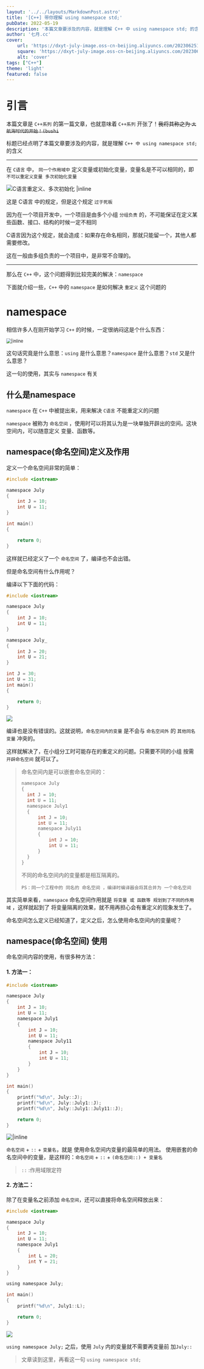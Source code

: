 ```yaml
---
layout: '../../layouts/MarkdownPost.astro'
title: '[C++] 带你理解 using namespace std;'
pubDate: 2022-05-19
description: '本篇文章要涉及的内容，就是理解 C++ 中 using namespace std; 的含义'
author: '七月.cc'
cover:
    url: 'https://dxyt-july-image.oss-cn-beijing.aliyuncs.com/202306251809044.png'
    square: 'https://dxyt-july-image.oss-cn-beijing.aliyuncs.com/202306251809044.png'
    alt: 'cover'
tags: ["C++"]
theme: 'light'
featured: false
---
```


# 引言

本篇文章是 `C++系列` 的第一篇文章，也就意味着 `C++系列` 开张了！~~我将其称之为 `大航海时代的开始！(bushi`~~

标题已经点明了本篇文章要涉及的内容，就是理解 `C++ 中 using namespace std;` 的含义

---

在 `C语言` 中， `同一个作用域中` 定义变量或初始化变量，变量名是不可以相同的，即 `不可以重定义变量 多次初始化变量`

![C语言重定义、多次初始化 |inline](https://dxyt-july-image.oss-cn-beijing.aliyuncs.com/CSDN/image-20220425235849976.png)

这是 C语言 中的规定，但是这个规定 `过于死板` 

因为在一个项目开发中，一个项目是由多个小组 `分组负责` 的，不可能保证在定义某些函数、接口、结构的时候一定不相同

C语言因为这个规定，就会造成：如果存在命名相同，那就只能留一个，其他人都需要修改。

这在一般由多组负责的一个项目中，是非常不合理的。



---

那么在 `C++` 中，这个问题得到比较完美的解决：`namespace`

下面就介绍一些，`C++` 中的 `namespace` 是如何解决 `重定义` 这个问题的



# namespace

相信许多人在刚开始学习 `C++` 的时候，一定很纳闷这是个什么东西：

<img src="https://dxyt-july-image.oss-cn-beijing.aliyuncs.com/CSDN/image-20220513141346741.png" alt=" |inline" style="zoom:80%; display: block; margin: 0 auto;" />

这句话究竟是什么意思：`using` 是什么意思？`namespace` 是什么意思？`std` 又是什么意思？

这一句的使用，其实与 `namespace` 有关

## 什么是namespace

`namespace` 在 `C++` 中被提出来，用来解决 `C语言` 不能重定义的问题

`namespace` 被称为 `命名空间` ，使用时可以将其认为是一块单独开辟出的空间。这块空间内，可以随意定义 变量、函数等。

## namespace(命名空间)定义及作用

定义一个命名空间非常的简单：

```c
#include <iostream>

namespace July
{
	int J = 10;
	int U = 11;
}

int main()
{

	return 0;
}
```

这样就已经定义了一个 `命名空间` 了，编译也不会出错。

但是命名空间有什么作用呢？

编译以下下面的代码：

```c
#include <iostream>

namespace July
{
	int J = 10;
	int U = 11;
}

namespace July_
{
	int J = 20;
	int U = 21;
}

int J = 30;
int U = 31;
int main()
{

	return 0;
}
```

![ ](https://dxyt-july-image.oss-cn-beijing.aliyuncs.com/CSDN/image-20220513152334133.png)

编译也是没有错误的。这就说明，`命名空间内的变量` 是不会与 `命名空间外` 的 `其他同名变量` 冲突的。

这样就解决了，在小组分工时可能存在的重定义的问题。只需要不同的小组 按需 `开辟命名空间` 就可以了。

> 命名空间内是可以嵌套命名空间的：
>
> ```c
> namespace July
> {
> 	int J = 10;
> 	int U = 11;
> 	namespace July1
> 	{
> 		int J = 10;
> 		int U = 11;
> 		namespace July11
> 		{
> 			int J = 10;
> 			int U = 11;
> 		}
> 	}
> }
> ```
>
> 不同的命名空间内的变量都是相互隔离的。
>
> `PS：同一个工程中的 同名的 命名空间 ，编译时编译器会将其合并为 一个命名空间` 

其实简单来看，`namespace` 命名空间作用就是 `将变量 或 函数等 规划到了不同的作用域` ，这样就起到了 将变量隔离的效果，就不用再担心会有重定义的现象发生了。

命名空间怎么定义已经知道了，定义之后，怎么使用命名空间内的变量呢？

## namespace(命名空间) 使用

命名空间内容的使用，有很多种方法：

#### 1. 方法一：

```c
#include <iostream>

namespace July
{
	int J = 10;
	int U = 11;
	namespace July1
	{
		int J = 10;
		int U = 11;
		namespace July11
		{
			int J = 10;
			int U = 11;
		}
	}
}

int main()
{
	printf("%d\n", July::J);
	printf("%d\n", July::July1::J);
	printf("%d\n", July::July1::July11::J);

	return 0;
}
```

![ |inline](https://dxyt-july-image.oss-cn-beijing.aliyuncs.com/CSDN/image-20220514175509313.png)

`命名空间` + `::` + `变量名`，就是 使用命名空间内变量的最简单的用法。
使用嵌套的命名空间中的变量，是这样的：`命名空间` + `::` + `(命名空间::) + 变量名`

> `::` :作用域限定符

#### 2. 方法二：

除了在变量名之前添加 `命名空间`，还可以直接将命名空间释放出来：

```c
#include <iostream>

namespace July
{
	int J = 10;
	int U = 11;
	namespace July1
	{
		int L = 20;
		int Y = 21;
	}
}

using namespace July;

int main()
{
	printf("%d\n", July1::L);

	return 0;
}
```

![](https://dxyt-july-image.oss-cn-beijing.aliyuncs.com/CSDN/image-20220514180837528.png)

`using namespace July;` 之后，使用 `July` 内的变量就不需要再变量前 加`July::`

> 文章读到这里，再看这一句 `using namespace std;`
